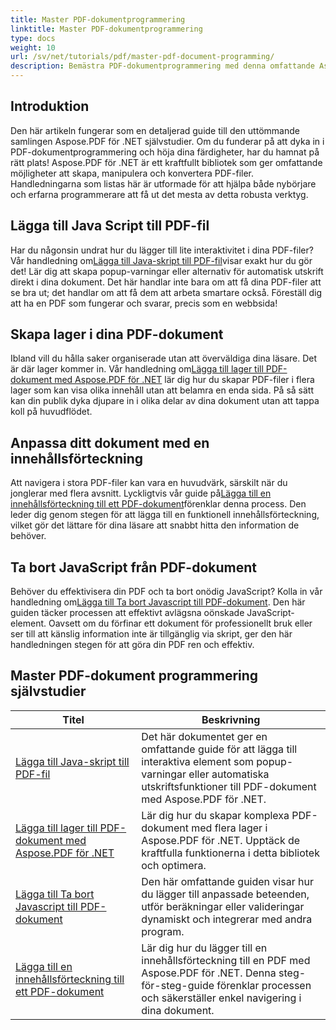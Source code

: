 ```yaml
---
title: Master PDF-dokumentprogrammering
linktitle: Master PDF-dokumentprogrammering
type: docs
weight: 10
url: /sv/net/tutorials/pdf/master-pdf-document-programming/
description: Bemästra PDF-dokumentprogrammering med denna omfattande Aspose.PDF för .NET-handledningslista för att förbättra dina färdigheter i PDF-manipulation.
---
```

## Introduktion

Den här artikeln fungerar som en detaljerad guide till den uttömmande samlingen Aspose.PDF för .NET självstudier. Om du funderar på att dyka in i PDF-dokumentprogrammering och höja dina färdigheter, har du hamnat på rätt plats! Aspose.PDF för .NET är ett kraftfullt bibliotek som ger omfattande möjligheter att skapa, manipulera och konvertera PDF-filer. Handledningarna som listas här är utformade för att hjälpa både nybörjare och erfarna programmerare att få ut det mesta av detta robusta verktyg.

## Lägga till Java Script till PDF-fil
 Har du någonsin undrat hur du lägger till lite interaktivitet i dina PDF-filer? Vår handledning om[Lägga till Java-skript till PDF-fil](./adding-java-script-to-pdf/)visar exakt hur du gör det! Lär dig att skapa popup-varningar eller alternativ för automatisk utskrift direkt i dina dokument. Det här handlar inte bara om att få dina PDF-filer att se bra ut; det handlar om att få dem att arbeta smartare också. Föreställ dig att ha en PDF som fungerar och svarar, precis som en webbsida!

## Skapa lager i dina PDF-dokument
 Ibland vill du hålla saker organiserade utan att överväldiga dina läsare. Det är där lager kommer in. Vår handledning om[Lägga till lager till PDF-dokument med Aspose.PDF för .NET](./adding-layers-to-pdf/) lär dig hur du skapar PDF-filer i flera lager som kan visa olika innehåll utan att belamra en enda sida. På så sätt kan din publik dyka djupare in i olika delar av dina dokument utan att tappa koll på huvudflödet.

## Anpassa ditt dokument med en innehållsförteckning
 Att navigera i stora PDF-filer kan vara en huvudvärk, särskilt när du jonglerar med flera avsnitt. Lyckligtvis vår guide på[Lägga till en innehållsförteckning till ett PDF-dokument](./adding-toc-to-pdf/)förenklar denna process. Den leder dig genom stegen för att lägga till en funktionell innehållsförteckning, vilket gör det lättare för dina läsare att snabbt hitta den information de behöver.

## Ta bort JavaScript från PDF-dokument
 Behöver du effektivisera din PDF och ta bort onödig JavaScript? Kolla in vår handledning om[Lägga till Ta bort Javascript till PDF-dokument](./adding-remove-java-script-to-doc/). Den här guiden täcker processen att effektivt avlägsna oönskade JavaScript-element. Oavsett om du förfinar ett dokument för professionellt bruk eller ser till att känslig information inte är tillgänglig via skript, ger den här handledningen stegen för att göra din PDF ren och effektiv.

## Master PDF-dokument programmering självstudier
| Titel | Beskrivning |
| --- | --- | 
| [Lägga till Java-skript till PDF-fil](./adding-java-script-to-pdf/) | Det här dokumentet ger en omfattande guide för att lägga till interaktiva element som popup-varningar eller automatiska utskriftsfunktioner till PDF-dokument med Aspose.PDF för .NET. |  
| [Lägga till lager till PDF-dokument med Aspose.PDF för .NET](./adding-layers-to-pdf/) | Lär dig hur du skapar komplexa PDF-dokument med flera lager i Aspose.PDF för .NET. Upptäck de kraftfulla funktionerna i detta bibliotek och optimera. |  
| [Lägga till Ta bort Javascript till PDF-dokument](./adding-remove-java-script-to-doc/) | Den här omfattande guiden visar hur du lägger till anpassade beteenden, utför beräkningar eller valideringar dynamiskt och integrerar med andra program. |  
| [Lägga till en innehållsförteckning till ett PDF-dokument](./adding-toc-to-pdf/) | Lär dig hur du lägger till en innehållsförteckning till en PDF med Aspose.PDF för .NET. Denna steg-för-steg-guide förenklar processen och säkerställer enkel navigering i dina dokument. |  